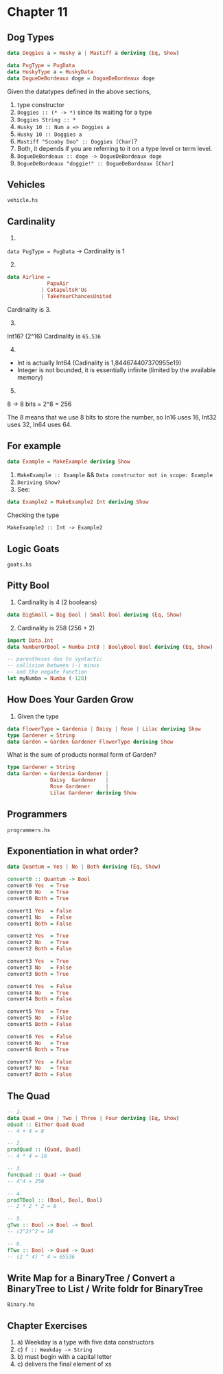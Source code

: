 # Chapter 11

## Dog Types

```haskell
data Doggies a = Husky a | Mastiff a deriving (Eq, Show)
```

```haskell
data PugType = PugData
data HuskyType a = HuskyData
data DogueDeBordeaux doge = DogueDeBordeaux doge
```
Given the datatypes defined in the above sections,

1. type constructor
2. `Doggies :: (* -> *)` since its waiting for a type
3. `Doggies String :: *`
4. `Husky 10 :: Num a => Doggies a`
5. `Husky 10 :: Doggies a`
6. `Mastiff "Scooby Doo" :: Doggies [Char]`?
7. Both, it depends if you are referring to it on a type level or term level.
8. `DogueDeBordeaux :: doge -> DogueDeBordeaux doge`
9. `DogueDeBordeaux "doggie!" :: DogueDeBordeaux [Char]`

## Vehicles

`vehicle.hs`

## Cardinality

1.

`data PugType = PugData` ->  Cardinality is 1

2.

```haskell
data Airline =
             PapuAir
           | CatapultsR'Us
           | TakeYourChancesUnited
```

Cardinality is 3.

3.

Int16? (2^16)
Cardinality is `65.536`

4.

* Int is actually Int64 (Cadinality is 1,844674407370955e19)
* Integer is not bounded, it is essentially infinite (limited by the
available memory)

5.

8 -> 8 bits = 2^8 = 256

The 8 means that we use 8 bits to store the number, so In16 uses 16, Int32 uses 32, In64 uses 64.


## For example

```haskell
data Example = MakeExample deriving Show
```

1. `MakeExample :: Example` && `Data constructor not in scope: Example`
2. `Deriving Show?`
3. See:

```haskell
data Example2 = MakeExample2 Int deriving Show
```

Checking the type
```
MakeExample2 :: Int -> Example2
```

## Logic Goats

`goats.hs`

## Pitty Bool

1. Cardinality is 4 (2 booleans)
```haskell
data BigSmall = Big Bool | Small Bool deriving (Eq, Show)
```

2. Cardinality is 258 (256 + 2)
```haskell
import Data.Int
data NumberOrBool = Numba Int8 | BoolyBool Bool deriving (Eq, Show)

-- parentheses due to syntactic
-- collision between (-) minus
-- and the negate function
let myNumba = Numba (-128)
```

## How Does Your Garden Grow

1. Given the type
```haskell
data FlowerType = Gardenia | Daisy | Rose | Lilac deriving Show
type Gardener = String
data Garden = Garden Gardener FlowerType deriving Show
```

What is the sum of products normal form of Garden?
```haskell
type Gardener = String
data Garden = Gardenia Gardener |
              Daisy  Gardener   |
              Rose Gardener     |
              Lilac Gardener deriving Show
```

## Programmers

`programmers.hs`

## Exponentiation in what order?

```haskell
data Quantum = Yes | No | Both deriving (Eq, Show)

convert0 :: Quantum -> Bool
convert0 Yes  = True
convert0 No   = True
convert0 Both = True

convert1 Yes  = False
convert1 No   = False
convert1 Both = False

convert2 Yes  = True
convert2 No   = True
convert2 Both = False

convert3 Yes  = True
convert3 No   = False
convert3 Both = True

convert4 Yes  = False
convert4 No   = True
convert4 Both = False

convert5 Yes  = True
convert5 No   = False
convert5 Both = False

convert6 Yes  = False
convert6 No   = True
convert6 Both = True

convert7 Yes  = False
convert7 No   = True
convert7 Both = False
```

## The Quad

```haskell
-- 1.
data Quad = One | Two | Three | Four deriving (Eq, Show)
eQuad :: Either Quad Quad
-- 4 + 4 = 8

-- 2.
prodQuad :: (Quad, Quad)
-- 4 * 4 = 16

-- 3.
funcQuad :: Quad -> Quad
-- 4^4 = 256

-- 4.
prodTBool :: (Bool, Bool, Bool)
-- 2 * 2 * 2 = 8

-- 5.
gTwo :: Bool -> Bool -> Bool
-- (2^2)^2 = 16

-- 6.
fTwo :: Bool -> Quad -> Quad
-- (2 ^ 4) ^ 4 = 65536
```

## Write Map for a BinaryTree / Convert a BinaryTree to List / Write foldr for BinaryTree

`Binary.hs`

## Chapter Exercises

1. a) Weekday is a type with five data constructors
2. c) `f :: Weekday -> String`
3. b) must begin with a capital letter
4. c) delivers the final element of xs


